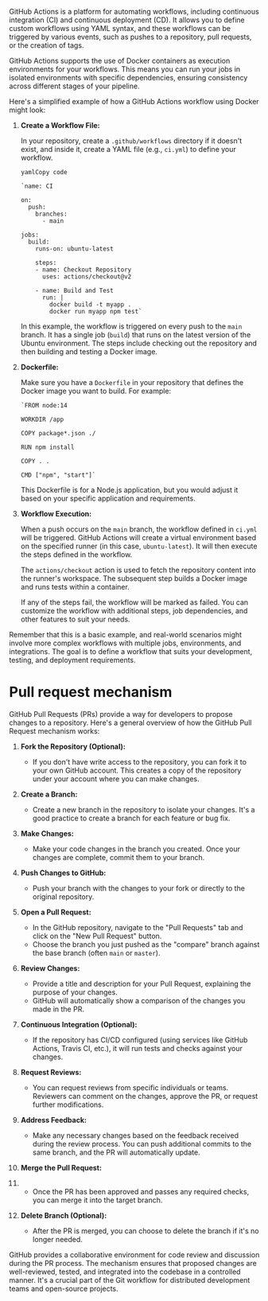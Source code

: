 GitHub Actions is a platform for automating workflows, including continuous integration (CI) and continuous deployment (CD). It allows you to define custom workflows using YAML syntax, and these workflows can be triggered by various events, such as pushes to a repository, pull requests, or the creation of tags.

GitHub Actions supports the use of Docker containers as execution environments for your workflows. This means you can run your jobs in isolated environments with specific dependencies, ensuring consistency across different stages of your pipeline.

Here's a simplified example of how a GitHub Actions workflow using Docker might look:

1.  **Create a Workflow File:**
    
    In your repository, create a `.github/workflows` directory if it doesn't exist, and inside it, create a YAML file (e.g., `ci.yml`) to define your workflow.
    ```
    yamlCopy code
    
    `name: CI
    
    on:
      push:
        branches:
          - main
    
    jobs:
      build:
        runs-on: ubuntu-latest
    
        steps:
        - name: Checkout Repository
          uses: actions/checkout@v2
    
        - name: Build and Test
          run: |
            docker build -t myapp .
            docker run myapp npm test` 
    ```
    In this example, the workflow is triggered on every push to the `main` branch. It has a single job (`build`) that runs on the latest version of the Ubuntu environment. The steps include checking out the repository and then building and testing a Docker image.
    
2.  **Dockerfile:**
    
    Make sure you have a `Dockerfile` in your repository that defines the Docker image you want to build. For example:
    
    ```
    `FROM node:14
    
    WORKDIR /app
    
    COPY package*.json ./
    
    RUN npm install
    
    COPY . .
    
    CMD ["npm", "start"]` 
    ```
    This Dockerfile is for a Node.js application, but you would adjust it based on your specific application and requirements.
    
3.  **Workflow Execution:**
    
    When a push occurs on the `main` branch, the workflow defined in `ci.yml` will be triggered. GitHub Actions will create a virtual environment based on the specified runner (in this case, `ubuntu-latest`). It will then execute the steps defined in the workflow.
    
    The `actions/checkout` action is used to fetch the repository content into the runner's workspace. The subsequent step builds a Docker image and runs tests within a container.
    
    If any of the steps fail, the workflow will be marked as failed. You can customize the workflow with additional steps, job dependencies, and other features to suit your needs.
    

Remember that this is a basic example, and real-world scenarios might involve more complex workflows with multiple jobs, environments, and integrations. The goal is to define a workflow that suits your development, testing, and deployment requirements.

#   Pull request mechanism
GitHub Pull Requests (PRs) provide a way for developers to propose changes to a repository. Here's a general overview of how the GitHub Pull Request mechanism works:

1.  **Fork the Repository (Optional):**
    
    -   If you don't have write access to the repository, you can fork it to your own GitHub account. This creates a copy of the repository under your account where you can make changes.
2.  **Create a Branch:**
    
    -   Create a new branch in the repository to isolate your changes. It's a good practice to create a branch for each feature or bug fix.
3.  **Make Changes:**
    
    -   Make your code changes in the branch you created. Once your changes are complete, commit them to your branch.
4.  **Push Changes to GitHub:**
    
    -   Push your branch with the changes to your fork or directly to the original repository.
5.  **Open a Pull Request:**
    
    -   In the GitHub repository, navigate to the "Pull Requests" tab and click on the "New Pull Request" button.
    -   Choose the branch you just pushed as the "compare" branch against the base branch (often `main` or `master`).
6.  **Review Changes:**
    
    -   Provide a title and description for your Pull Request, explaining the purpose of your changes.
    -   GitHub will automatically show a comparison of the changes you made in the PR.
7.  **Continuous Integration (Optional):**
    
    -   If the repository has CI/CD configured (using services like GitHub Actions, Travis CI, etc.), it will run tests and checks against your changes.
8.  **Request Reviews:**
    
    -   You can request reviews from specific individuals or teams. Reviewers can comment on the changes, approve the PR, or request further modifications.
9.  **Address Feedback:**
    
    -   Make any necessary changes based on the feedback received during the review process. You can push additional commits to the same branch, and the PR will automatically update.
10.  **Merge the Pull Request:**
11. 
    -   Once the PR has been approved and passes any required checks, you can merge it into the target branch.
12.  **Delete Branch (Optional):**
    
        -   After the PR is merged, you can choose to delete the branch if it's no longer needed.

GitHub provides a collaborative environment for code review and discussion during the PR process. The mechanism ensures that proposed changes are well-reviewed, tested, and integrated into the codebase in a controlled manner. It's a crucial part of the Git workflow for distributed development teams and open-source projects.
